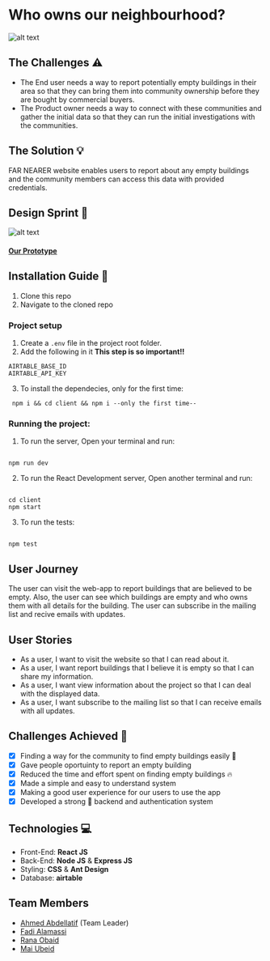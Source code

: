 # **Who owns our neighbourhood?**

![alt text](https://imgur.com/dlagXPw.png)

## **The Challenges** :warning:

- The End user needs a way to report potentially empty buildings in their area so that they can bring them into community ownership before they are bought by commercial buyers.
- The Product owner needs a way to connect with these communities and gather the initial data so that they can run the initial investigations with the communities.

## **The Solution** :bulb:

FAR NEARER website enables users to report about any empty buildings and the community members can access this data with provided credentials.

## **Design Sprint** :art:

![alt text](https://imgur.com/VyiQXWt.png)

#### [Our Prototype](https://www.figma.com/proto/3p0arBhByl0QwtLyjqumke/Far-Nearer?node-id=11%3A0&scaling=min-zoom)

## Installation Guide :wrench:

1. Clone this repo
2. Navigate to the cloned repo

### Project setup

1. Create a `.env` file in the project root folder.
2. Add the following in it **This step is so important!!**

```
AIRTABLE_BASE_ID
AIRTABLE_API_KEY
```

3. To install the dependecies, only for the first time:

```
 npm i && cd client && npm i --only the first time--

```

### Running the project:

1. To run the server, Open your terminal and run:

```

npm run dev

```

2. To run the React Development server, Open another terminal and run:

```

cd client
npm start

```

3. To run the tests:

```

npm test

```

## **User Journey**

The user can visit the web-app to report buildings that are believed to be empty. Also, the user can see which buildings are empty and who owns them with all details for the building. The user can subscribe in the mailing list and recive emails with updates.

## **User Stories**

- As a user, I want to visit the website so that I can read about it.
- As a user, I want report buildings that I believe it is empty so that I can share my information.
- As a user, I want view information about the project so that I can deal with the displayed data.
- As a user, I want subscribe to the mailing list so that I can receive emails with all updates.

## Challenges Achieved :tada:

- [x] Finding a way for the community to find empty buildings easily :100:
- [x] Gave people oportuinty to report an empty building
- [x] Reduced the time and effort spent on finding empty buildings :fire:
- [x] Made a simple and easy to understand system
- [x] Making a good user experience for our users to use the app
- [x] Developed a strong :muscle: backend and authentication system

## **Technologies** :computer:

- Front-End: **React JS**
- Back-End: **Node JS** & **Express JS**
- Styling: **CSS** & **Ant Design**
- Database: **airtable**

## **Team Members**

- [Ahmed Abdellatif](https://github.com/ahmedisam99) (Team Leader)
- [Fadi Alamassi](https://github.com/FadiAlamassi)
- [Rana Obaid](https://github.com/ranasobeid95)
- [Mai Ubeid](https://github.com/MaiUbeid)
